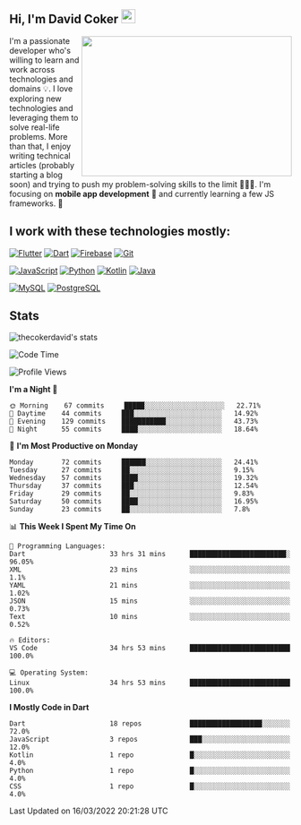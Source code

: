 ## Hi, I'm David Coker <img src="https://raw.githubusercontent.com/thecokerdavid/thecokerdavid/main/gifs/wave.gif" width="25px">
<img align="right" height="250" width="375" alt="" src="https://raw.githubusercontent.com/thecokerdavid/thecokerdavid/main/gifs/reminisce.gif" width="25px">

<p>I'm a passionate developer who's willing to learn and work across technologies and domains 💡. I love exploring new technologies and leveraging them to solve real-life problems. More than that, I enjoy writing technical articles (probably starting a blog soon) and trying to push my problem-solving skills to the limit  👨🏻‍💻. I'm focusing on <strong>mobile app development</strong> 📱 and currently learning a few JS frameworks. 🤪</p>

## I work with these technologies mostly:

[![Flutter](https://img.shields.io/badge/-Flutter-blue?style=for-the-badge&logo=flutter&logoColor=ffffff)](https://www.flutter.dev/)
[![Dart](https://img.shields.io/badge/-Dart-ffffff?style=for-the-badge&logo=dart&logoColor=blue)](https://www.dart.dev/)
[![Firebase](https://img.shields.io/badge/-Firebase-%23FBB741?style=for-the-badge&logo=firebase&logoColor=FBB741&labelColor=%23ffffff&color=%23FBB741)](https://www.firebase.google.com/)
[![Git](https://img.shields.io/badge/-Git-EB5C38?style=for-the-badge&logo=git&logoColor=%23ffffff)](https://git-scm.com/)

[![JavaScript](https://img.shields.io/badge/-JavaScript-F7DF1E?style=for-the-badge&logo=javascript&logoColor=000000&labelColor=F7DF1E&color=F7DF1E)](https://www.javascript.com/)
[![Python](https://img.shields.io/badge/-Python-yellow?style=for-the-badge&logo=python&logoColor=yellow&labelColor=blue&color=blue)](https://www.python.org/)
[![Kotlin](https://img.shields.io/badge/-Kotlin-7F52FF?style=for-the-badge&logo=Kotlin&logoColor=ffffff)](https://www.kotlinlang.com/)
[![Java](https://img.shields.io/badge/-Java-007396?style=for-the-badge&logo=Java&logoColor=ffffff)](https://www.java.com/)

[![MySQL](https://img.shields.io/badge/-MySQL-4479A1?style=for-the-badge&logo=MySQL&logoColor=ffffff)](https://www.mysql.com/)
[![PostgreSQL](https://img.shields.io/badge/-PostgreSQL-808080?style=for-the-badge&logo=PostgreSQL&logoColor=ffffff)](https://www.postgresql.org/)

## Stats

<p><img src="https://github-readme-stats.vercel.app/api?username=thecokerdavid&show_icons=true&hide_border=true&border_radius=10&theme=onedark" alt="thecokerdavid's stats" /></p>

<!--START_SECTION:waka-->
![Code Time](http://img.shields.io/badge/Code%20Time-163%20hrs%201%20min-blue)

![Profile Views](http://img.shields.io/badge/Profile%20Views-11-blue)

**I'm a Night 🦉** 

```text
🌞 Morning    67 commits     █████░░░░░░░░░░░░░░░░░░░░   22.71% 
🌆 Daytime    44 commits     ███░░░░░░░░░░░░░░░░░░░░░░   14.92% 
🌃 Evening    129 commits    ███████████░░░░░░░░░░░░░░   43.73% 
🌙 Night      55 commits     ████░░░░░░░░░░░░░░░░░░░░░   18.64%

```
📅 **I'm Most Productive on Monday** 

```text
Monday       72 commits     ██████░░░░░░░░░░░░░░░░░░░   24.41% 
Tuesday      27 commits     ██░░░░░░░░░░░░░░░░░░░░░░░   9.15% 
Wednesday    57 commits     ████░░░░░░░░░░░░░░░░░░░░░   19.32% 
Thursday     37 commits     ███░░░░░░░░░░░░░░░░░░░░░░   12.54% 
Friday       29 commits     ██░░░░░░░░░░░░░░░░░░░░░░░   9.83% 
Saturday     50 commits     ████░░░░░░░░░░░░░░░░░░░░░   16.95% 
Sunday       23 commits     ██░░░░░░░░░░░░░░░░░░░░░░░   7.8%

```


📊 **This Week I Spent My Time On** 

```text
💬 Programming Languages: 
Dart                     33 hrs 31 mins      ████████████████████████░   96.05% 
XML                      23 mins             ░░░░░░░░░░░░░░░░░░░░░░░░░   1.1% 
YAML                     21 mins             ░░░░░░░░░░░░░░░░░░░░░░░░░   1.02% 
JSON                     15 mins             ░░░░░░░░░░░░░░░░░░░░░░░░░   0.73% 
Text                     10 mins             ░░░░░░░░░░░░░░░░░░░░░░░░░   0.52%

🔥 Editors: 
VS Code                  34 hrs 53 mins      █████████████████████████   100.0%

💻 Operating System: 
Linux                    34 hrs 53 mins      █████████████████████████   100.0%

```

**I Mostly Code in Dart** 

```text
Dart                     18 repos            ██████████████████░░░░░░░   72.0% 
JavaScript               3 repos             ███░░░░░░░░░░░░░░░░░░░░░░   12.0% 
Kotlin                   1 repo              █░░░░░░░░░░░░░░░░░░░░░░░░   4.0% 
Python                   1 repo              █░░░░░░░░░░░░░░░░░░░░░░░░   4.0% 
CSS                      1 repo              █░░░░░░░░░░░░░░░░░░░░░░░░   4.0%

```



 Last Updated on 16/03/2022 20:21:28 UTC
<!--END_SECTION:waka-->

<!-- ### Hi there 👋

<img align="center" src="/github-metrics.svg" alt="David Coker's Stats"> -->

<!-- ![David Coker's Most used languages](https://github-readme-stats.vercel.app/api/top-langs?username=thecokerdavid&layout=compact&show_icons=true&count_private=true&theme=gotham) -->
